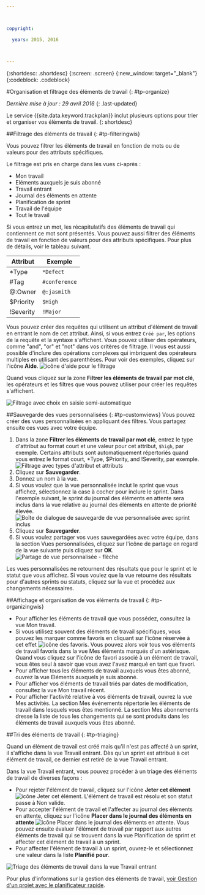 ```yaml
---

 

copyright:

  years: 2015, 2016

 

---
```


{:shortdesc: .shortdesc}
{:screen: .screen}
{:new_window: target="_blank"}
{:codeblock: .codeblock}

#Organisation et filtrage des éléments de travail {: #tp-organize}  

*Dernière mise à jour : 29 avril 2016*
{: .last-updated}

Le service {{site.data.keyword.trackplan}} inclut plusieurs options pour trier et organiser vos éléments de travail.
{: shortdesc}

##Filtrage des éléments de travail {: #tp-filteringwis}

Vous pouvez filtrer les éléments de travail en fonction de mots ou de valeurs pour des attributs spécifiques. 

Le filtrage est pris en charge dans les vues ci-après :   
- Mon travail
- Eléments auxquels je suis abonné
- Travail entrant
- Journal des éléments en attente
- Planification de sprint
- Travail de l'équipe
- Tout le travail

Si vous entrez un mot, les récapitulatifs des éléments de travail qui contiennent ce mot sont présentés. Vous pouvez aussi filtrer des éléments de travail en fonction de valeurs pour des attributs spécifiques. Pour plus de détails, voir le tableau suivant. 

| Attribut |Exemple | 
|-------|-------|
|*Type  | `*Defect` |
|#Tag  | `#conference`| 
|@:Owner  | `@:jasmith`|
|$Priority|`$High`|
|!Severity|`!Major`|       
   

Vous pouvez créer des requêtes qui utilisent un attribut d'élément de travail en entrant le nom de cet attribut. Ainsi, si vous entrez `Créé par`, les options de la requête et la syntaxe s'affichent. Vous pouvez utiliser des opérateurs, comme "and", "or" et "not" dans vos critères de filtrage. Il vous est aussi possible d'inclure des opérations complexes qui imbriquent des opérateurs multiples en utilisant des parenthèses. Pour voir des exemples, cliquez sur l'icône **Aide**.
![icône d'aide pour le filtrage](images/filter_helpicon.png)

Quand vous cliquez sur la zone **Filtrer les éléments de travail par mot clé**, les opérateurs et les filtres que vous pouvez utiliser pour créer les requêtes s'affichent.

![Filtrage avec choix en saisie semi-automatique](images/filterMenu2.png)

##Sauvegarde des vues personnalisées {: #tp-customviews}
Vous pouvez créer des vues personnalisées en appliquant des filtres. Vous partagez ensuite ces vues avec votre équipe.    

1. Dans la zone **Filtrer les éléments de travail par mot clé**, entrez le type d'attribut au format court et une valeur pour cet attribut, `$high`, par exemple. Certains attributs sont automatiquement répertoriés quand vous entrez le format court, *Type, $Priority, and !Severity, par exemple.
![Filtrage avec types d'attribut et attributs](images/filterAttributes.png)
2. Cliquez sur **Sauvegarder**.
3. Donnez un nom à la vue.  
4. Si vous voulez que la vue personnalisée inclut le sprint que vous affichez, sélectionnez la case à cocher pour inclure le sprint. Dans l'exemple suivant, le sprint du journal des éléments en attente sera inclus dans la vue relative au journal des éléments en attente de priorité élevée.
![Boîte de dialogue de sauvegarde de vue personnalisée avec sprint inclus](images/filterIncludeSprints.png)
5. Cliquez sur **Sauvegarder**. 
6. Si vous voulez partager vos vues sauvegardées avec votre équipe, dans la section Vues personnalisées, cliquez sur l'icône de partage en regard de la vue suivante puis cliquez sur **OK**.
![Partage de vue personnalisée - flèche](images/filterShare.png)

Les vues personnalisées ne retournent des résultats que pour le sprint et le statut que vous affichez. Si vous voulez que la vue retourne des résultats pour d'autres sprints ou statuts, cliquez sur la vue et procédez aux changements nécessaires.

##Affichage et organisation de vos éléments de travail {: #tp-organizingwis}

- Pour afficher les éléments de travail que vous possédez, consultez la vue Mon travail. 
- Si vous utilisez souvent des éléments de travail spécifiques, vous pouvez les marquer comme favoris en cliquant sur l'icône réservée à cet effet <img class="inline"  src="./images/star.gif" alt="icône des favoris">. Vous pouvez alors voir tous vos éléments de travail favoris dans la vue Mes éléments marqués d'un astérisque. Quand vous cliquez sur l'icône de favori associé à un élément de travail, vous êtes seul à savoir que vous avez l'avez marqué en tant que favori.  
- Pour afficher tous les éléments de travail auxquels vous êtes abonné, ouvrez la vue Eléments auxquels je suis abonné.
- Pour afficher vos éléments de travail triés par dates de modification, consultez la vue Mon travail récent.
- Pour afficher l'activité relative à vos éléments de travail, ouvrez la vue Mes activités. La section Mes événements répertorie les éléments de travail dans lesquels vous êtes mentionné. La section Mes abonnements dresse la liste de tous les changements qui se sont produits dans les éléments de travail auxquels vous êtes abonné.

##Tri des éléments de travail {: #tp-triaging}

Quand un élément de travail est créé mais qu'il n'est pas affecté à un sprint, il s'affiche dans la vue Travail entrant.
Dès qu'un sprint est attribué à cet élément de travail, ce dernier est retiré de la vue Travail entrant.

Dans la vue Travail entrant, vous pouvez procéder à un triage des éléments de travail de diverses façons : 
- Pour rejeter l'élément de travail, cliquez sur l'icône **Jeter cet élément** <img class="inline"  src="./images/trash.gif" alt="icône Jeter cet élément">. L'élément de travail est résolu et son statut passe à Non valide.
- Pour accepter l'élément de travail et l'affecter au journal des éléments en attente, cliquez sur l'icône **Placer dans le journal des éléments en attente** <img  class="inline" src="./images/triage.gif" alt="icône Placer dans le journal des éléments en attente">. Vous pouvez ensuite évaluer l'élément de travail par rapport aux autres éléments de travail qui se trouvent dans la vue Planification de sprint et affecter cet élément de travail à un sprint.
- Pour affecter l'élément de travail à un sprint, ouvrez-le et sélectionnez une valeur dans la liste **Planifié pour**.

![Triage des éléments de travail dans la vue Travail entrant](images/incoming_work_attributes.png)  

Pour plus d'informations sur la gestion des éléments de travail, [voir Gestion d'un projet avec le planificateur rapide](http://www.ibm.com/support/knowledgecenter/SSYMRC_6.0.1/com.ibm.team.concert.tutorial.doc/topics/tut_quick_planner_lesson.html).
